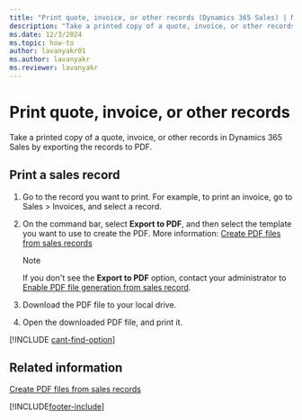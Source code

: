 ```yaml
---
title: "Print quote, invoice, or other records (Dynamics 365 Sales) | MicrosoftDocs"
description: "Take a printed copy of a quote, invoice, or other records in Dynamics 365 Sales."
ms.date: 12/3/2024
ms.topic: how-to
author: lavanyakr01
ms.author: lavanyakr
ms.reviewer: lavanyakr
---
```

# Print quote, invoice, or other records 

Take a printed copy of a quote, invoice, or other records in Dynamics 365 Sales by exporting the records to PDF.

## Print a sales record

1. Go to the record you want to print. For example, to print an invoice, go to Sales > Invoices, and select a record.

2. On the command bar, select **Export to PDF**, and then select the template you want to use to create the PDF. More information: [Create PDF files from sales records](create-quote-pdf.md)

    > [!NOTE]
    > If you don't see the **Export to PDF** option, contact your administrator to [Enable PDF file generation from sales record](enable-pdf-generation-quote.md).

3. Download the PDF file to your local drive. 

4. Open the downloaded PDF file, and print it.  

[!INCLUDE [cant-find-option](../includes/cant-find-option.md)]

## Related information

[Create PDF files from sales records](create-quote-pdf.md)


[!INCLUDE[footer-include](../includes/footer-banner.md)]
